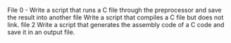 File 0 - Write a script that runs a C file through the preprocessor and save the result into another file
Write a script that compiles a C file but does not link.
file 2 Write a script that generates the assembly code of a C code and save it in an output file.
